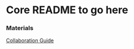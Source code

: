 # Core README to go here


### Materials
[Collaboration Guide](https://git.generalassemb.ly/SF-SEI-10/Github-collaboration-guide)